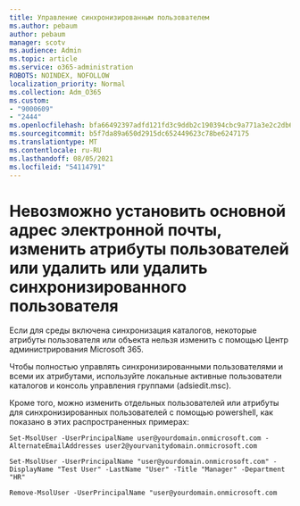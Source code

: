 ```yaml
---
title: Управление синхронизированным пользователем
ms.author: pebaum
author: pebaum
manager: scotv
ms.audience: Admin
ms.topic: article
ms.service: o365-administration
ROBOTS: NOINDEX, NOFOLLOW
localization_priority: Normal
ms.collection: Adm_O365
ms.custom:
- "9000609"
- "2444"
ms.openlocfilehash: bfa66492397adfd121fd3c9ddb2c190394cbc9a771a3e2c2db656ad438e404f8
ms.sourcegitcommit: b5f7da89a650d2915dc652449623c78be6247175
ms.translationtype: MT
ms.contentlocale: ru-RU
ms.lasthandoff: 08/05/2021
ms.locfileid: "54114791"
---
```

# <a name="unable-to-set-primary-email-address-change-user-attributes-or-removedelete-a-synchronized-user"></a>Невозможно установить основной адрес электронной почты, изменить атрибуты пользователей или удалить или удалить синхронизированного пользователя

Если для среды включена синхронизация каталогов, некоторые атрибуты пользователя или объекта нельзя изменить с помощью Центр администрирования Microsoft 365.

Чтобы полностью управлять синхронизированными пользователями и всеми их атрибутами, используйте локальные активные пользователи каталогов и консоль управления группами (adsiedit.msc).  

Кроме того, можно изменить отдельных пользователей или атрибуты для синхронизированных пользователей с помощью powershell, как показано в этих распространенных примерах:

`Set-MsolUser -UserPrincipalName user@yourdomain.onmicrosoft.com -AlternateEmailAddresses user2@yourvanitydomain.onmicrosoft.com`

`Set-MsolUser -UserPrincipalName "user@yourdomain.onmicrosoft.com" -DisplayName "Test User" -LastName "User" -Title "Manager" -Department "HR"`

`Remove-MsolUser -UserPrincipalName "user@yourdomain.onmicrosoft.com`
